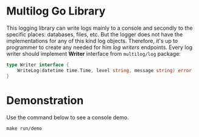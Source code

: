 # Multilog Go Library

This logging library can write logs mainly to a console and secondly to the specific places: databases, files, etc. But the logger does not have the implementations for any of this kind log objects. Therefore, it's up to programmer to create any needed for him *log writers* endpoints. Every log writer should implement **Writer** interface from `multilog/log` package:

``` Go
type Writer interface {
	WriteLog(datetime time.Time, level string, message string) error
}
```

# Demonstration

Use the command below to see a console demo.

```
make run/demo
```
